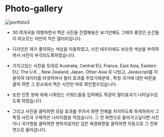 # Photo-gallery
![portfolio3](https://user-images.githubusercontent.com/73012145/123496525-75b78580-d663-11eb-97a3-c9d3260bceaa.png)

* 30 여개국을 여행하면서 찍은 사진을 진열해놓은 보기만해도 그때의 좋았던 순간들이 떠오르는 저만의 작은 갤러리입니다.

* 디자인은 제가 좋아하는 색상을 이용하였고, 사진 테두리에도 비슷한 색상을 부여하여서 사진이 부각되도록하였습니다.

* 가지고있는 사진을 토대로 Australia, Central EU, France, East Asia, Eastern EU, The U.K. , New Zealand, Japan, Other Asia 로 나눴고, Javascript를 이용하여 데이터를 타겟하여서 필터 효과를 주었기때문에 , 특정 국가에 대한 버튼을 클릭 하면 그 장소에서 찍은 사진만 따로 확인할수있습니다.

* 또한 인풋 창에 위에 나와있는 키워드들을 입력해도 똑같이 필터효과가 나타날수있도록 하였습니다.

* 그리고 사진을 클릭하면 모달 효과를 주어서 화면 전체를 차지하도록 하게하여서 그 특정 사진과 구체적은 나라이름을 적었습니다. 그 전 화면으로 돌아가고싶다면 사진이나 국가명을 클릭하면 변하지않지만 검은 배경화면을 클릭하면 자동으로 그 전화면으로 돌아갑니다.
